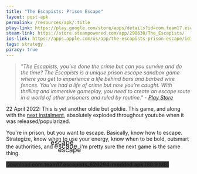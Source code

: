 ```yaml
---
title: "The Escapists: Prison Escape"
layout: post-apk
permalink: /resources/apk/:title
play-link: https://play.google.com/store/apps/details?id=com.team17.escapists
steam-link: https://store.steampowered.com/app/298630/The_Escapists/
ios-link: https://apps.apple.com/us/app/the-escapists-prison-escape/id1005658093
tags: strategy
piracy: true
---
```


> _"The Escapists, you’ve done the crime but can you survive and do the time? The Escapists is a unique prison escape sandbox game where you get to experience a life behind bars and barbed wire fences. You’ve had a life of crime but now you’re caught. With thrilling and immersive gameplay, you need to create an escape route in a world of other prisoners and ruled by routine." - <a href="https://play.google.com/store/apps/details?id=com.team17.escapists" target="_blank">Play Store</a>_

<span class="timestamp">22 April 2022:</span> This is yet another oldie but goldie. This game, and along with the [next instalment](https://arifhamed.com/resources/apk/The-Escapists-2-Pocket-Breakout), absolutely exploded throughout youtube when it was released/popularized. 

You're in prison, but you want to escape. Basically, know how to escape. Strategize, know when to use your energy, know when to be bold, outsmart the authorities, and <span style="font-size:130%;text-shadow:10px 10px 0, -10px -10px 0;">escape</span>. i'm pretty sure the next game is the same thing.

<div class="text-center">
    <a class="btn btn-dark btn-block w-100" onclick='apk("com.team17.escapists_626294-modded.apk")' target="_blank" style="text-decoration: none; background-color: #333;"> Download <b>com.team17.escapists_626294-modded.apk</b> (80.9 MB)</a>
</div>

